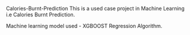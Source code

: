 Calories-Burnt-Prediction
This is a used case project in Machine Learning i.e Calories Burnt Prediction.

Machine learning model used - XGBOOST Regression Algorithm.